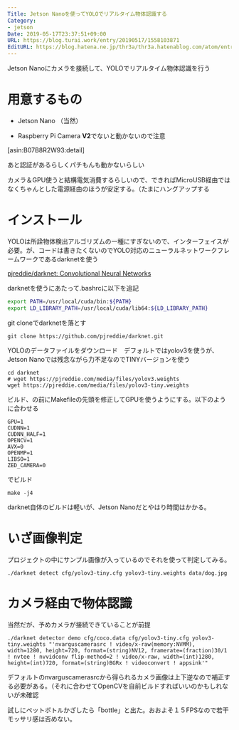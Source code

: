 ```yaml
---
Title: Jetson Nanoを使ってYOLOでリアルタイム物体認識する
Category:
- jetson
Date: 2019-05-17T23:37:51+09:00
URL: https://blog.turai.work/entry/20190517/1558103871
EditURL: https://blog.hatena.ne.jp/thr3a/thr3a.hatenablog.com/atom/entry/17680117127139251103
---
```


Jetson Nanoにカメラを接続して、YOLOでリアルタイム物体認識を行う

# 用意するもの

- Jetson Nano （当然）

- Raspberry Pi Camera **V2**でないと動かないので注意

[asin:B07B8R2W93:detail]

あと認証があるらしくパチもんも動かないらしい

カメラ＆GPU使うと結構電気消費するらしいので、できればMicroUSB経由ではなくちゃんとした電源経由のほうが安定する。（たまにハングアップする


# インストール

YOLOは所詮物体検出アルゴリズムの一種にすぎないので、インターフェイスが必要。が、コードは書きたくないのでYOLO対応のニューラルネットワークフレームワークであるdarknetを使う

[pjreddie/darknet: Convolutional Neural Networks](https://github.com/pjreddie/darknet)

darknetを使うにあたって.bashrcに以下を追記

```sh
export PATH=/usr/local/cuda/bin:${PATH}
export LD_LIBRARY_PATH=/usr/local/cuda/lib64:${LD_LIBRARY_PATH}
```

git cloneでdarknetを落とす

```
git clone https://github.com/pjreddie/darknet.git
```

YOLOのデータファイルをダウンロード　デフォルトではyolov3を使うが、Jetson Nanoでは残念ながら力不足なのでTINYバージョンを使う

```
cd darknet
# wget https://pjreddie.com/media/files/yolov3.weights
wget https://pjreddie.com/media/files/yolov3-tiny.weights
```

ビルド、の前にMakefileの先頭を修正してGPUを使うようにする。以下のように合わせる

```
GPU=1
CUDNN=1
CUDNN_HALF=1
OPENCV=1
AVX=0
OPENMP=1
LIBSO=1
ZED_CAMERA=0
```

でビルド

```
make -j4
```

darknet自体のビルドは軽いが、Jetson Nanoだとやはり時間はかかる。

# いざ画像判定

プロジェクトの中にサンプル画像が入っているのでそれを使って判定してみる。

```
./darknet detect cfg/yolov3-tiny.cfg yolov3-tiny.weights data/dog.jpg
```

# カメラ経由で物体認識

当然だが、予めカメラが接続できていることが前提

```
./darknet detector demo cfg/coco.data cfg/yolov3-tiny.cfg yolov3-tiny.weights "'nvarguscamerasrc ! video/x-raw(memory:NVMM), width=1280, height=720, format=(string)NV12, framerate=(fraction)30/1 ! nvtee ! nvvidconv flip-method=2 ! video/x-raw, width=(int)1280, height=(int)720, format=(string)BGRx ! videoconvert ! appsink'"
```

デフォルトのnvarguscamerasrcから得られるカメラ画像は上下逆なので補正する必要がある。（それに合わせてOpenCVを自前ビルドすればいいのかもしれないが未確認

試しにペットボトルかざしたら「bottle」と出た。おおよそ１５FPSなので若干モッサリ感は否めない。
